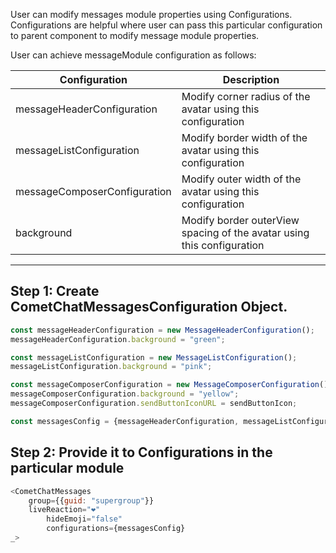 
User can modify messages module  properties using Configurations. Configurations are helpful where user can pass this particular configuration to parent component to modify message module properties.

User can achieve messageModule configuration as follows:


| Configuration | Description | 
| ---- | ---- | 
| messageHeaderConfiguration | Modify corner radius of the avatar using this configuration | 
| messageListConfiguration | Modify border width of the avatar using this configuration | 
| messageComposerConfiguration | Modify outer width of the avatar using this configuration | 
| background | Modify border outerView spacing of the avatar using this configuration | 


---

## Step 1: Create CometChatMessagesConfiguration Object.


```javascript
const messageHeaderConfiguration = new MessageHeaderConfiguration();
messageHeaderConfiguration.background = "green";

const messageListConfiguration = new MessageListConfiguration();
messageListConfiguration.background = "pink";

const messageComposerConfiguration = new MessageComposerConfiguration();
messageComposerConfiguration.background = "yellow";
messageComposerConfiguration.sendButtonIconURL = sendButtonIcon;

const messagesConfig = {messageHeaderConfiguration, messageListConfiguration, messageComposerConfiguration };
```




## Step 2: Provide it to Configurations in the particular module


```javascript
<CometChatMessages 
    group={{guid: "supergroup"}} 
  	liveReaction="❤️" 
		hideEmoji="false"
		configurations={messagesConfig}
_>
```




